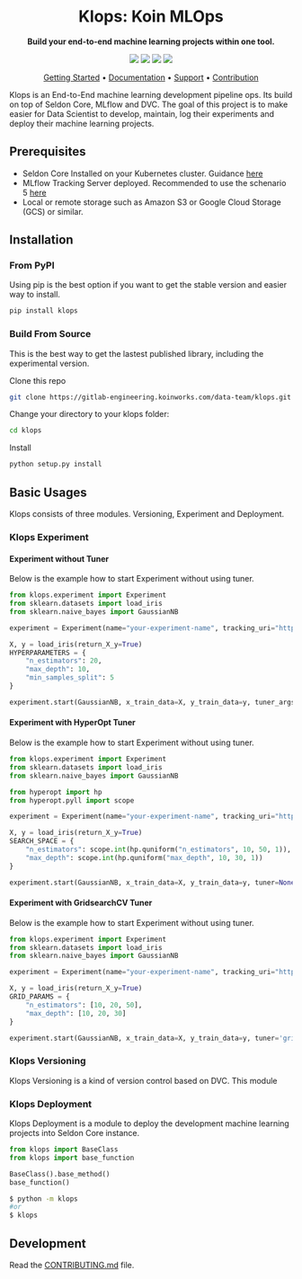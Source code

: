 
<h1 align="center">
    Klops: Koin MLOps
</h1>

<p align="center">
    <strong>Build your end-to-end machine learning projects within one tool.</strong>
</p>

<p align="center">
    <a href="#" title="PyPi Version"><img src="https://img.shields.io/badge/PyPi-v.0.4.8-blue"></a>
    <a href="#" title="Python Version"><img src="https://img.shields.io/badge/Python-3.6%2B-green"></a>
    <!-- <a href="https://www.codacy.com/gh/ml-tooling/lazydocs/dashboard" title="Codacy Analysis"><img src="https://app.codacy.com/project/badge/Grade/1c8ad486ce9547b6b713cce7ca1d1ec3"></a> -->
    <!-- <a href="" title="Build status"><img src="https://img.shields.io/github/workflow/status/ml-tooling/lazydocs/build-pipeline?style=flat"></a> -->
    <a href="#" title="Project License"><img src="https://img.shields.io/badge/License-MIT-green.svg?style=flat"></a>
    <!-- <a href="https://gitter.im/ml-tooling/lazydocs" title="Chat on Gitter"><img src="https://badges.gitter.im/ml-tooling/lazydocs.svg"></a> -->
    <a href="https://twitter.com/mltooling" title="ML Tooling on Twitter"><img src="https://img.shields.io/twitter/follow/mltooling.svg?label=follow&style=social"></a>
</p>

<p align="center">
  <a href="#installation">Getting Started</a> •
  <a href="/docs">Documentation</a> •
  <a href="#support--feedback">Support</a> •
  <a href="#development">Contribution</a>
  <!-- <a href="https://github.com/ml-tooling/lazydocs/releases">Changelog</a> -->
</p>

Klops is an End-to-End machine learning development pipeline ops. Its build on top of Seldon Core, MLflow and DVC. The goal of this project is to make easier for Data Scientist to develop, maintain, log their experiments and deploy their machine learning projects.  

## Prerequisites  
- Seldon Core Installed on your Kubernetes cluster. Guidance [here](https://docs.seldon.io/projects/seldon-core/en/latest/workflow/install.html)  
- MLflow Tracking Server deployed. Recommended to use the schenario 5  [here](https://www.mlflow.org/docs/latest/tracking.html#scenario-5-mlflow-tracking-server-enabled-with-proxied-artifact-storage-access)  
- Local or remote storage such as Amazon S3 or Google Cloud Storage (GCS) or similar.

## Installation  
### From PyPI
Using pip is the best option if you want to get the stable version and easier way to install.
```bash
pip install klops
```
### Build From Source  
This is the best way to get the lastest published library, including the experimental version.

Clone this repo  
```bash
git clone https://gitlab-engineering.koinworks.com/data-team/klops.git
```  
Change your directory to your klops folder:  
```bash
cd klops
```  
Install
```bash
python setup.py install
```

## Basic Usages 
Klops consists of three modules. Versioning, Experiment and Deployment.

### Klops Experiment  
#### Experiment without Tuner  
Below is the example how to start Experiment without using tuner.
```py
from klops.experiment import Experiment
from sklearn.datasets import load_iris
from sklearn.naive_bayes import GaussianNB

experiment = Experiment(name="your-experiment-name", tracking_uri="http://<your-mlflow-host>:<port>")

X, y = load_iris(return_X_y=True)
HYPERPARAMETERS = {
    "n_estimators": 20,
    "max_depth": 10,
    "min_samples_split": 5
}

experiment.start(GaussianNB, x_train_data=X, y_train_data=y, tuner_args=HYPERPARAMETERS)
```
#### Experiment with HyperOpt Tuner  
Below is the example how to start Experiment without using tuner.
```py
from klops.experiment import Experiment
from sklearn.datasets import load_iris
from sklearn.naive_bayes import GaussianNB

from hyperopt import hp
from hyperopt.pyll import scope

experiment = Experiment(name="your-experiment-name", tracking_uri="http://<your-mlflow-host>:<port>")

X, y = load_iris(return_X_y=True)
SEARCH_SPACE = {
    "n_estimators": scope.int(hp.quniform("n_estimators", 10, 50, 1)),
    "max_depth": scope.int(hp.quniform("max_depth", 10, 30, 1))
}

experiment.start(GaussianNB, x_train_data=X, y_train_data=y, tuner=None, tuner_args=SEARCH_SPACE)
```
#### Experiment with GridsearchCV Tuner  
Below is the example how to start Experiment without using tuner.
```py
from klops.experiment import Experiment
from sklearn.datasets import load_iris
from sklearn.naive_bayes import GaussianNB

experiment = Experiment(name="your-experiment-name", tracking_uri="http://<your-mlflow-host>:<port>")

X, y = load_iris(return_X_y=True)
GRID_PARAMS = {
    "n_estimators": [10, 20, 50],
    "max_depth": [10, 20, 30]
}

experiment.start(GaussianNB, x_train_data=X, y_train_data=y, tuner='gridsearch', tuner_args=GRID_PARAMS)
```
### Klops Versioning  
Klops Versioning is a kind of version control based on DVC. This module 

### Klops Deployment  
Klops Deployment is a module to deploy the development machine learning projects into Seldon Core instance. 

```py
from klops import BaseClass
from klops import base_function

BaseClass().base_method()
base_function()
```

```bash
$ python -m klops
#or
$ klops
```

## Development

Read the [CONTRIBUTING.md](CONTRIBUTING.md) file.
